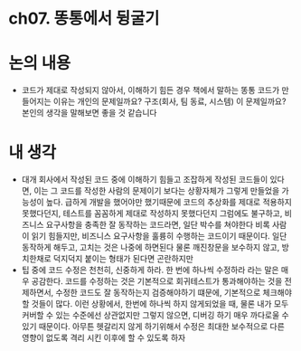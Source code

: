 # ch07. 똥통에서 뒹굴기

# 논의 내용

- 코드가 제대로 작성되지 않아서, 이해하기 힘든 경우 책에서 말하는 똥통 코드가 만들어지는 이유는 개인의 문제일까요? 구조(회사, 팀 동료, 시스템) 이 문제일까요? 본인의 생각을 말해보면 좋을 것 같습니다

# 내 생각

- 대개 회사에서 작성된 코드 중에 이해하기 힘들고 조잡하게 작성된 코드들이 있다면, 이는 그 코드를 작성한 사람의 문제이기 보다는 상황자체가 그렇게 만들었을 가능성이 높다. 급하게 개발을 했어야만 했기때문에 코드의 추상화를 제대로 적용하지 못했다던지, 테스트를 꼼꼼하게 제대로 작성하지 못했다던지 그럼에도 불구하고, 비즈니스 요구사항을 충족한 잘 동작하는 코드라면, 일단 박수를 쳐야한다 비록 사람이 읽기 힘들지만, 비즈니스 요구사항을 훌륭히 수행하는 코드이기 때문이다. 일단 동작하게 해두고, 고치는 것은 나중에 하면된다 물론 깨진창문을 보수하지 않고, 방치한채로 덕지덕지 붙이는 형태가 된다면 곤란하지만
- 팁 중에 코드 수정은 천천히, 신중하게 하라. 한 번에 하나씩 수정하라 라는 말은 매우 공감한다. 코드를 수정하는 것은 기본적으로 회귀테스트가 통과해야하는 것을 전제하면서, 수정한 코드도 잘 동작하는지 검증해야하기 떄문에, 기본적으로 체크해야할 것들이 많다. 이런 상황에서, 한번에 하나씩 하지 않게되었을 때, 물론 내가 모두 커버할 수 있는 수준에선 상관없지만 그렇지 않으면, 디버깅 하기 매우 까다로울 수 있기 때문이다. 아무튼 헷갈리지 않게 하기위해서 수정은 최대한 보수적으로 다른 영향이 없도록 격리 시킨 이후에 할 수 있도록 하자